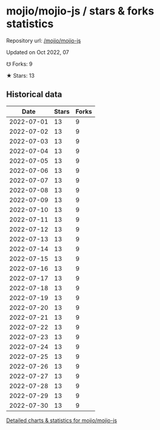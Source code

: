 # mojio/mojio-js / stars & forks statistics

Repository url: [/mojio/mojio-js](https://github.com/mojio/mojio-js)

Updated on Oct 2022, 07

☋ Forks: 9

★ Stars: 13

## Historical data
| Date | Stars | Forks |
|------|-------|-------|
| 2022-07-01 | 13 | 9 | 
| 2022-07-02 | 13 | 9 | 
| 2022-07-03 | 13 | 9 | 
| 2022-07-04 | 13 | 9 | 
| 2022-07-05 | 13 | 9 | 
| 2022-07-06 | 13 | 9 | 
| 2022-07-07 | 13 | 9 | 
| 2022-07-08 | 13 | 9 | 
| 2022-07-09 | 13 | 9 | 
| 2022-07-10 | 13 | 9 | 
| 2022-07-11 | 13 | 9 | 
| 2022-07-12 | 13 | 9 | 
| 2022-07-13 | 13 | 9 | 
| 2022-07-14 | 13 | 9 | 
| 2022-07-15 | 13 | 9 | 
| 2022-07-16 | 13 | 9 | 
| 2022-07-17 | 13 | 9 | 
| 2022-07-18 | 13 | 9 | 
| 2022-07-19 | 13 | 9 | 
| 2022-07-20 | 13 | 9 | 
| 2022-07-21 | 13 | 9 | 
| 2022-07-22 | 13 | 9 | 
| 2022-07-23 | 13 | 9 | 
| 2022-07-24 | 13 | 9 | 
| 2022-07-25 | 13 | 9 | 
| 2022-07-26 | 13 | 9 | 
| 2022-07-27 | 13 | 9 | 
| 2022-07-28 | 13 | 9 | 
| 2022-07-29 | 13 | 9 | 
| 2022-07-30 | 13 | 9 | 


[Detailed charts & statistics for mojio/mojio-js](https://reviewgithub.com/rep/mojio/mojio-js)
